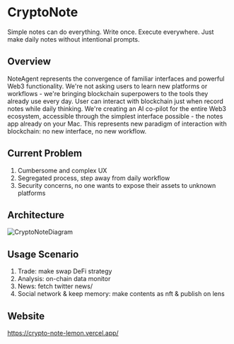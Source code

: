 # CryptoNote

Simple notes can do everything. Write once. Execute everywhere.
Just make daily notes without intentional prompts.

## Overview
NoteAgent represents the convergence of familiar interfaces and powerful Web3 functionality. We're not asking users to learn new platforms or workflows - we're bringing blockchain superpowers to the tools they already use every day. User can interact with blockchain just when record notes while daily thinking.
We're creating an AI co-pilot for the entire Web3 ecosystem, accessible through the simplest interface possible - the notes app already on your Mac. This represents new paradigm of interaction with blockchain: no new interface, no new workflow.

## Current Problem
1. Cumbersome and complex UX
2. Segregated process, step away from daily workflow
3. Security concerns, no one wants to expose their assets to unknown platforms

## Architecture
![CryptoNoteDiagram](https://github.com/user-attachments/assets/46d27ce4-09ff-436c-9aa1-e6241eec851d)

## Usage Scenario
1. Trade: make swap DeFi strategy 
2. Analysis: on-chain data monitor
3. News: fetch twitter news/
4. Social network & keep memory: make contents as nft & publish on lens


## Website
https://crypto-note-lemon.vercel.app/
